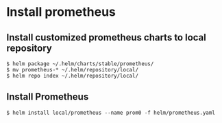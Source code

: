 # Install prometheus

## Install customized prometheus charts to local repository

    $ helm package ~/.helm/charts/stable/prometheus/
    $ mv prometheus-* ~/.helm/repository/local/
    $ helm repo index ~/.helm/repository/local/

## Install Prometheus

    $ helm install local/prometheus --name prom0 -f helm/prometheus.yaml
